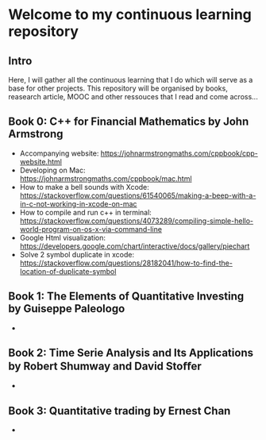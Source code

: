 # Welcome to my continuous learning repository 

## Intro
Here, I will gather all the continuous learning that I do which will serve as a base for other projects. 
This repository will be organised by books, reasearch article, MOOC and other ressouces that I read and come across... 

## Book 0: C++ for Financial Mathematics by John Armstrong
- Accompanying website: https://johnarmstrongmaths.com/cppbook/cpp-website.html
- Developing on Mac: https://johnarmstrongmaths.com/cppbook/mac.html
- How to make a bell sounds with Xcode: https://stackoverflow.com/questions/61540065/making-a-beep-with-a-in-c-not-working-in-xcode-on-mac
- How to compile and run c++ in terminal: https://stackoverflow.com/questions/4073289/compiling-simple-hello-world-program-on-os-x-via-command-line
- Google Html visualization: https://developers.google.com/chart/interactive/docs/gallery/piechart
- Solve 2 symbol duplicate in xcode: https://stackoverflow.com/questions/28182041/how-to-find-the-location-of-duplicate-symbol

## Book 1: The Elements of Quantitative Investing by Guiseppe Paleologo
- 

## Book 2: Time Serie Analysis and Its Applications by Robert Shumway and David Stoﬀer
-

## Book 3: Quantitative trading by Ernest Chan
- 

